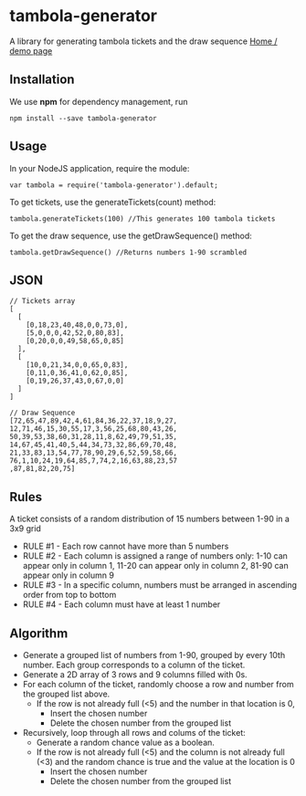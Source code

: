 # tambola-generator

A library for generating tambola tickets and the draw sequence
[Home / demo page](http://tambola-generator-demo.herokuapp.com/)

## Installation

We use **npm** for dependency management, run

```shell
npm install --save tambola-generator
```

## Usage

In your NodeJS application, require the module:

```shell
var tambola = require('tambola-generator').default;
```

To get tickets, use the generateTickets(count) method:

```shell
tambola.generateTickets(100) //This generates 100 tambola tickets
```

To get the draw sequence, use the getDrawSequence() method:

```shell
tambola.getDrawSequence() //Returns numbers 1-90 scrambled
```

## JSON

```shell
// Tickets array
[
  [
    [0,18,23,40,48,0,0,73,0],
    [5,0,0,0,42,52,0,80,83],
    [0,20,0,0,49,58,65,0,85]
  ],
  [
    [10,0,21,34,0,0,65,0,83],
    [0,11,0,36,41,0,62,0,85],
    [0,19,26,37,43,0,67,0,0]
  ]
]
```

```shell
// Draw Sequence
[72,65,47,89,42,4,61,84,36,22,37,18,9,27,
12,71,46,15,30,55,17,3,56,25,68,80,43,26,
50,39,53,38,60,31,28,11,8,62,49,79,51,35,
14,67,45,41,40,5,44,34,73,32,86,69,70,48,
21,33,83,13,54,77,78,90,29,6,52,59,58,66,
76,1,10,24,19,64,85,7,74,2,16,63,88,23,57
,87,81,82,20,75]
```

## Rules

A ticket consists of a random distribution of 15 numbers
between 1-90 in a 3x9 grid

- RULE #1 - Each row cannot have more than 5 numbers
- RULE #2 - Each column is assigned a range of numbers only: 1-10 can appear only in column 1, 11-20 can appear only in column 2, 81-90 can appear only in column 9
- RULE #3 - In a specific column, numbers must be arranged in ascending order
  from top to bottom
- RULE #4 - Each column must have at least 1 number

## Algorithm

- Generate a grouped list of numbers from 1-90, grouped by every 10th number. Each group corresponds to a column of the ticket.
- Generate a 2D array of 3 rows and 9 columns filled with 0s.
- For each column of the ticket, randomly choose a row and number from the grouped list above.
  - If the row is not already full (<5) and the number in that location is 0,
    - Insert the chosen number
    - Delete the chosen number from the grouped list
- Recursively, loop through all rows and colums of the ticket:
  - Generate a random chance value as a boolean.
  - If the row is not already full (<5) and the column is not already full (<3) and the random chance is true and the value at the location is 0
    - Insert the chosen number
    - Delete the chosen number from the grouped list
